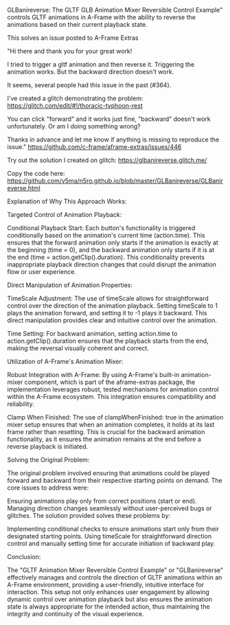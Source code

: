 GLBanireverse: The GLTF GLB Animation Mixer Reversible Control Example" controls GLTF animations in A-Frame with the ability to reverse the animations based on their current playback state.

This solves an issue posted to A-Frame Extras

"Hi there and thank you for your great work!

I tried to trigger a gltf animation and then reverse it. Triggering the animation works. But the backward direction doesn't work.

It seems, several people had this issue in the past (#364).

I've created a glitch demonstrating the problem: https://glitch.com/edit/#!/thoracic-typhoon-rest

You can click "forward" and it works just fine, "backward" doesn't work unfortunately. Or am I doing something wrong?

Thanks in advance and let me know if anything is missing to reproduce the issue." https://github.com/c-frame/aframe-extras/issues/446

Try out the solution I created on glitch: https://glbanireverse.glitch.me/

Copy the code here: https://github.com/v5ma/n5ro.github.io/blob/master/GLBanireverse/GLBanireverse.html

Explanation of Why This Approach Works:

Targeted Control of Animation Playback:

Conditional Playback Start: Each button's functionality is triggered conditionally based on the animation's current time (action.time). This ensures that the forward animation only starts if the animation is exactly at the beginning (time = 0), and the backward animation only starts if it is at the end (time = action.getClip().duration). This conditionality prevents inappropriate playback direction changes that could disrupt the animation flow or user experience.

Direct Manipulation of Animation Properties:

TimeScale Adjustment: The use of timeScale allows for straightforward control over the direction of the animation playback. Setting timeScale to 1 plays the animation forward, and setting it to -1 plays it backward. This direct manipulation provides clear and intuitive control over the animation.

Time Setting: For backward animation, setting action.time to action.getClip().duration ensures that the playback starts from the end, making the reversal visually coherent and correct.

Utilization of A-Frame's Animation Mixer:

Robust Integration with A-Frame: By using A-Frame's built-in animation-mixer component, which is part of the aframe-extras package, the implementation leverages robust, tested mechanisms for animation control within the A-Frame ecosystem. This integration ensures compatibility and reliability.

Clamp When Finished: The use of clampWhenFinished: true in the animation mixer setup ensures that when an animation completes, it holds at its last frame rather than resetting. This is crucial for the backward animation functionality, as it ensures the animation remains at the end before a reverse playback is initiated.

Solving the Original Problem:

The original problem involved ensuring that animations could be played forward and backward from their respective starting points on demand. The core issues to address were:

Ensuring animations play only from correct positions (start or end).
Managing direction changes seamlessly without user-perceived bugs or glitches.
The solution provided solves these problems by:

Implementing conditional checks to ensure animations start only from their designated starting points.
Using timeScale for straightforward direction control and manually setting time for accurate initiation of backward play.

Conclusion:

The "GLTF Animation Mixer Reversible Control Example" or "GLBanireverse" effectively manages and controls the direction of GLTF animations within an A-Frame environment, providing a user-friendly, intuitive interface for interaction. This setup not only enhances user engagement by allowing dynamic control over animation playback but also ensures the animation state is always appropriate for the intended action, thus maintaining the integrity and continuity of the visual experience.
